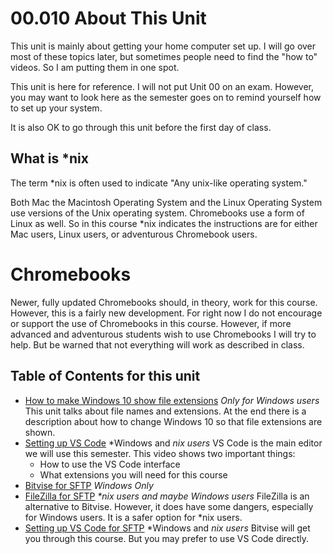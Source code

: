 # 00.010 About This Unit

This unit is mainly about getting your home computer set up.  I will go over most of these topics later, but sometimes people need to find the "how to" videos.  So I am putting them in one spot.

This unit is here for reference.  I will not put Unit 00 on an exam.  However, you may want to look here as the semester goes on to remind yourself how to set up your system.

It is also OK to go through this unit before the first day of class.

## What is *nix

The term *nix is often used to indicate "Any unix-like operating system."  

Both Mac the Macintosh Operating System and the Linux Operating System use versions of the Unix operating system.  Chromebooks use a form of Linux as well. So in this course *nix indicates the instructions are for either Mac users, Linux users, or adventurous Chromebook users.  

# Chromebooks

Newer, fully updated Chromebooks should, in theory, work for this course.  However, this is a fairly new development.  For right now I do not encourage or support the use of Chromebooks in this course.  However, if more advanced and adventurous students wish to use Chromebooks I will try to help.  But be warned that not everything will work as described in class.

## Table of Contents for this unit

* [How to make Windows 10 show file extensions](https://github.com/noynaert/act102handouts/blob/master/00_SoftwareSetup/00_020_Windows_Setup.md) *Only for Windows users* This unit talks about file names and extensions.  At the end there is a description about how to change Windows 10 so that file extensions are shown.
* [Setting up VS Code](https://github.com/noynaert/act102handouts/blob/master/00_SoftwareSetup/00_030_VS_Code.md) *Windows and *nix users*  VS Code is the main editor we will use this semester.  This video shows two important things:
  * How to use the VS Code interface
  * What extensions you will need for this course
* [Bitvise for SFTP](https://github.com/noynaert/act102handouts/blob/master/00_SoftwareSetup/00_040_Bitvise_for_SFTP.md) *Windows Only*
* [FileZilla for SFTP](https://github.com/noynaert/act102handouts/blob/master/00_SoftwareSetup/00_045_FileZilla.md) *\*nix users and maybe Windows users* FileZilla is an alternative to Bitvise.  However, it does have some dangers, especially for Windows users.  It is a safer option for *nix users.
* [Setting up VS Code for SFTP](https://github.com/noynaert/act102handouts/blob/master/00_SoftwareSetup/00_050_SFTP_in_VS_Code.md) *Windows and *nix users* Bitvise will get you through this course.  But you may prefer to use VS Code directly.